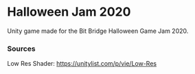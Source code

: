 # Halloween Jam 2020
 Unity game made for the Bit Bridge Halloween Game Jam 2020.


### Sources
Low Res Shader: https://unitylist.com/p/vie/Low-Res